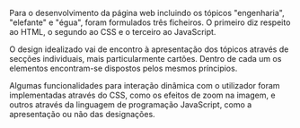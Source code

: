 Para o desenvolvimento da página web incluindo os tópicos "engenharia", "elefante" e "égua", foram formulados três ficheiros. O primeiro diz respeito ao HTML, o segundo ao CSS e o terceiro ao JavaScript.

O design idealizado vai de encontro à apresentação dos tópicos através de secções individuais, mais particularmente cartões. Dentro de cada um os elementos encontram-se dispostos pelos mesmos príncipios.

Algumas funcionalidades para interação dinâmica com o utilizador foram implementadas através do CSS, como os efeitos de zoom na imagem, e outros através da linguagem de programação JavaScript, como a apresentação ou não das designações.